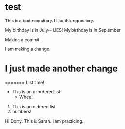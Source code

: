 # test

This is a test repository.
I like this repository.

My birthday is in July-- LIES! My birthday is in September

Making a commit.

I am making a change.


I just made another change
=======
=======
List time! 
* This is an unordered list
  * Whee! 

1. This is an ordered list
2. numbers! 


Hi Dorry. This is Sarah. I am practicing.

